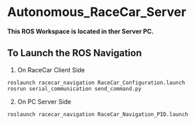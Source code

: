 # Autonomous_RaceCar_Server

**This ROS Workspace is located in ther Server PC.**

## To Launch the ROS Navigation

1. On RaceCar Client Side
```
roslaunch racecar_navigation RaceCar_Configuration.launch
rosrun serial_communication send_command.py
```
2. On PC Server Side
```
roslaunch racecar_navigation RaceCar_Navigation_PID.launch
```
